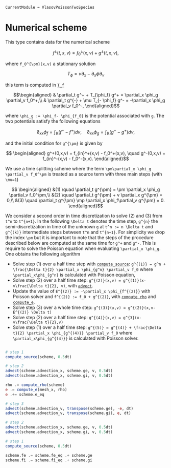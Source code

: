 ```@meta
CurrentModule = VlasovPoissonTwoSpecies
```

# Numerical scheme

This type contains data for the numerical scheme 

```math
f^{\pm}(t,x,v) = f_0^{\pm}(x,v) + g^{\pm}(t,x,v),
```

where ``f_0^{\pm}(x,v)`` a stationary solution 

```math
T_{\phi} = v \partial_x - \partial_x \phi \partial_v
```
this term is computed in [`T_f`](@ref)

```math
\begin{aligned}
   & \partial_t g^+ +  T_{\phi_f} g^+  = \partial_x \phi_g \partial_v f_0^+,\\
   &     \partial_t g^{-} +  \mu T_{- \phi_f} g^- = -\partial_x \phi_g \partial_v f_0^-,
  \end{aligned}
```

where ``\phi_g := \phi_f- \phi_{f_0}`` is the potential associated with ``g``. The two potentials satisfy the following equations

```math
    \partial_{xx} \phi_f = \int_{\mathbb{R}}(f^- - f^+) dv, \quad \partial_{xx} \phi_g = \int_{\mathbb{R}}(g^- - g^+) dv,
```
and the initial condition for ``g^{\pm}`` is given by
```math
  \begin{aligned}
    g^+(0,x,v) = f_{in}^+(x,v) - f_0^+(x,v), \quad     g^-(0,x,v) = f_{in}^-(x,v) - f_0^-(x,v).
  \end{aligned}
```
We use a time splitting scheme where the term ``\pm\partial_x \phi_g \partial_v f_0^\pm`` is treated as a source term with three main steps (with ``\mu=1``)

```math
  \begin{aligned}
    &(1) \quad \partial_t g^{\pm} = \pm \partial_x \phi_g \partial_v f_0^\pm,\\
    &(2) \quad \partial_t g^{\pm} + v \partial_x g^{\pm} = 0,\\
    &(3) \quad \partial_t g^{\pm} \mp \partial_x \phi_f\partial_v g^{\pm} = 0.
  \end{aligned}
```


We consider a second order in time discretization to solve (2) and (3) from ``t^n`` to ``t^{n+1}``. In the following ``\Delta t`` denotes the time step, ``g^{n}`` the semi-discretization in time of the unknown ``g`` at ``t^n := n \Delta t`` and ``g^{(k)}`` intermediate steps between ``t^n`` and ``t^{n+1}``. For simplicity we drop the index ``\pm`` but it is important to note that the steps of the procedure described below are computed at the same time for ``g^+`` and ``g^-``. This is require to solve the Poisson equation when evaluating ``\partial_x \phi_g``. One obtains the following algorithm

- Solve step (1) over a half time step with [`compute_source`](@ref): ``g^{(1)} = g^n + \frac{\Delta t}{2} \partial_x \phi_{g^n} \partial_v f_0`` where ``\partial_x\phi_{g^n}`` is calculated with Poisson equation,
- Solve step (2) over a half time step: ``g^{(2)}(x,v) = g^{(1)}(x-v\frac{\Delta t}{2}, v)``, with [`advect`](@ref).
- Update the value of ``E^{(2)} := -\partial_x \phi_{f^{(2)}}`` with Poisson solver and ``f^{(2)} := f_0 + g^{(2)}``, with [`compute_rho`](@ref) and [`compute_e`](@ref).
- Solve step (3) over a whole time step: ``g^{(3)}(x,v) = g^{(2)}(x,v-E^{(2)} \Delta t)``
- Solve step (2) over a half time step: ``g^{(4)}(x,v) = g^{3}(x-v\frac{\Delta t}{2},v)``
- Solve step (1) over a half time step: ``g^{(5)} = g^{(4)} + \frac{\Delta t}{2} \partial_x \phi_{g^{(4)}} \partial_v f_0`` where ``\partial_x\phi_{g^{(4)}}`` is calculated with Poisson solver.


```julia

# step 1
compute_source(scheme, 0.5dt)

# step 2
advect(scheme.advection_x, scheme.ge, v, 0.5dt)
advect(scheme.advection_x, scheme.gi, v, 0.5dt)

rho .= compute_rho(scheme)
e .= compute_e(mesh_x, rho)
e .+= scheme.e_eq

# step 3
advect(scheme.advection_v, transpose(scheme.ge), -e, dt)
advect(scheme.advection_v, transpose(scheme.gi), e, dt)

# step 2
advect(scheme.advection_x, scheme.ge, v, 0.5dt)
advect(scheme.advection_x, scheme.gi, v, 0.5dt)

# step 1
compute_source(scheme, 0.5dt)

scheme.fe .= scheme.fe_eq .+ scheme.ge
scheme.fi .= scheme.fi_eq .+ scheme.gi


```
